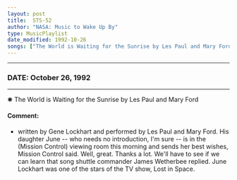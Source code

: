 ```yaml
---
layout: post
title:  STS-52
author: "NASA: Music to Wake Up By"
type: MusicPlaylist
date_modified: 1992-10-26
songs: ["The World is Waiting for the Sunrise by Les Paul and Mary Ford"]
---
```


----
### DATE: October 26, 1992
----
✺ The World is Waiting for the Sunrise by Les Paul and Mary Ford

#### Comment:
* written by Gene Lockhart and performed by Les Paul and Mary Ford. His daughter June -- who needs no introduction, I'm sure -- is in the (Mission Control) viewing room this morning and sends her best wishes, Mission Control said. Well, great. Thanks a lot. We'll have to see if we can learn that song shuttle commander James Wetherbee replied. June Lockhart was one of the stars of the TV show, Lost in Space.



<br/>
<center>
	<a target="_blank"
	   href="https://twitter.com/intent/tweet?hashtags=Space,NASA,Playlist,NASAWakeupCalls,SpaceProgram&text={{ page.author}}, '{{ page.songs.first }}' {{ page.title }}, {{ page.date | date: '%B %d, %Y' }}. {{ site.url }}{{ page.url }}&via=nasawakeupcalls"><i class="fab fa-twitter" alt="Tweet this page" style="font-size: 1.3em;"></i></a>
	&nbsp; 	<i class="fas fa-user-astronaut" style="font-size: 1.5em;"></i> &nbsp;
    <a id="custom_amazon_link"
       type="amzn" search="#"
       category="popular music">
    <i class="fab fa-amazon" style="font-size: 1.3em;"></i></a>
</center>

<!-- Randomly resolve an individual entry from a song array -->
<script src="/assets/javascript/seedrandom.min.js"></script>
<script>
  var wake_me_up = ["The World is Waiting for the Sunrise by Les Paul and Mary Ford"];
  var prng = new Math.seedrandom();
  function randomSong() {
    song = wake_me_up[Math.floor(Math.random() * wake_me_up.length)];
    var amazon_link = document.getElementById("custom_amazon_link");
    amazon_link.setAttribute("search", song);
  }
  window.onload = randomSong();
</script>
